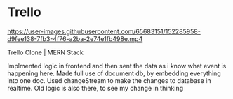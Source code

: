 # Trello

https://user-images.githubusercontent.com/65683151/152285958-d9fee138-7fb3-4f76-a2ba-2e74e1fb498e.mp4

Trello Clone | MERN Stack

Implmented logic in frontend and then sent the data as i know what event is happening here.
Made full use of document db, by embedding everything into one doc.
Used changeStream to make the changes to database in realtime.
Old logic is also there, to see my change in thinking
